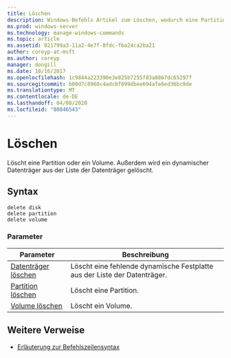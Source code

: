 ```yaml
---
title: Löschen
description: Windows-Befehls Artikel zum Löschen, wodurch eine Partition oder ein Volume gelöscht wird.
ms.prod: windows-server
ms.technology: manage-windows-commands
ms.topic: article
ms.assetid: 021799a3-11a2-4e7f-8fdc-fba24ca2ba21
author: coreyp-at-msft
ms.author: coreyp
manager: dongill
ms.date: 10/16/2017
ms.openlocfilehash: 1c9844a223390e3e825b7255f83a8867dc65297f
ms.sourcegitcommit: b00d7c8968c4adc8f699dbee694afe6ed36bc9de
ms.translationtype: MT
ms.contentlocale: de-DE
ms.lasthandoff: 04/08/2020
ms.locfileid: "80846543"
---
```

# <a name="delete"></a>Löschen

Löscht eine Partition oder ein Volume. Außerdem wird ein dynamischer Datenträger aus der Liste der Datenträger gelöscht.

## <a name="syntax"></a>Syntax

```
delete disk
delete partition
delete volume
```

### <a name="parameters"></a>Parameter

|Parameter|Beschreibung|
|---------|-----------|
|[Datenträger löschen](delete-disk.md)|Löscht eine fehlende dynamische Festplatte aus der Liste der Datenträger.|
|[Partition löschen](delete-partition.md)|Löscht eine Partition.|
|[Volume löschen](delete-volume.md)|Löscht ein Volume.|

## <a name="additional-references"></a>Weitere Verweise

- [Erläuterung zur Befehlszeilensyntax](command-line-syntax-key.md)

